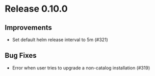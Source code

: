 # Release 0.10.0
## Improvements

- Set default helm release interval to 5m (#321)

## Bug Fixes

- Error when user tries to upgrade a non-catalog installation (#319)

